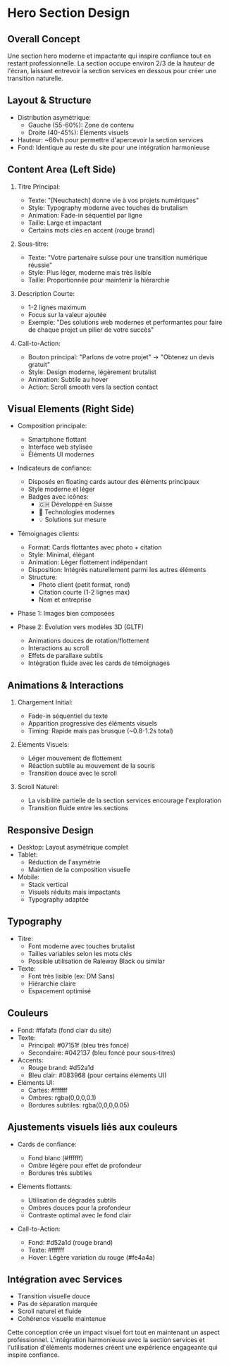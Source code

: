 # Hero Section Design

## Overall Concept
Une section hero moderne et impactante qui inspire confiance tout en restant professionnelle. La section occupe environ 2/3 de la hauteur de l'écran, laissant entrevoir la section services en dessous pour créer une transition naturelle.

## Layout & Structure
- Distribution asymétrique:
  - Gauche (55-60%): Zone de contenu
  - Droite (40-45%): Éléments visuels
- Hauteur: ~66vh pour permettre d'apercevoir la section services
- Fond: Identique au reste du site pour une intégration harmonieuse

## Content Area (Left Side)
1. Titre Principal:
   - Texte: "[Neuchatech] donne vie à vos projets numériques"
   - Style: Typography moderne avec touches de brutalism
   - Animation: Fade-in séquentiel par ligne
   - Taille: Large et impactant
   - Certains mots clés en accent (rouge brand)

2. Sous-titre:
   - Texte: "Votre partenaire suisse pour une transition numérique réussie"
   - Style: Plus léger, moderne mais très lisible
   - Taille: Proportionnée pour maintenir la hiérarchie

3. Description Courte:
   - 1-2 lignes maximum
   - Focus sur la valeur ajoutée
   - Exemple: "Des solutions web modernes et performantes pour faire de chaque projet un pilier de votre succès"

4. Call-to-Action:
   - Bouton principal: "Parlons de votre projet" -> "Obtenez un devis gratuit"
   - Style: Design moderne, légèrement brutalist
   - Animation: Subtile au hover
   - Action: Scroll smooth vers la section contact

## Visual Elements (Right Side)
- Composition principale:
  - Smartphone flottant
  - Interface web stylisée
  - Éléments UI modernes

- Indicateurs de confiance:
  - Disposés en floating cards autour des éléments principaux
  - Style moderne et léger
  - Badges avec icônes:
    - 🇨🇭 Développé en Suisse
    - 🚀 Technologies modernes
    - 💡 Solutions sur mesure

- Témoignages clients:
  - Format: Cards flottantes avec photo + citation
  - Style: Minimal, élégant
  - Animation: Léger flottement indépendant
  - Disposition: Intégrés naturellement parmi les autres éléments
  - Structure:
    - Photo client (petit format, rond)
    - Citation courte (1-2 lignes max)
    - Nom et entreprise

- Phase 1: Images bien composées
- Phase 2: Évolution vers modèles 3D (GLTF)
  - Animations douces de rotation/flottement
  - Interactions au scroll
  - Effets de parallaxe subtils
  - Intégration fluide avec les cards de témoignages

## Animations & Interactions
1. Chargement Initial:
   - Fade-in séquentiel du texte
   - Apparition progressive des éléments visuels
   - Timing: Rapide mais pas brusque (~0.8-1.2s total)

2. Éléments Visuels:
   - Léger mouvement de flottement
   - Réaction subtile au mouvement de la souris
   - Transition douce avec le scroll

3. Scroll Naturel:
   - La visibilité partielle de la section services encourage l'exploration
   - Transition fluide entre les sections

## Responsive Design
- Desktop: Layout asymétrique complet
- Tablet: 
  - Réduction de l'asymétrie
  - Maintien de la composition visuelle
- Mobile:
  - Stack vertical
  - Visuels réduits mais impactants
  - Typography adaptée

## Typography
- Titre: 
  - Font moderne avec touches brutalist
  - Tailles variables selon les mots clés
  - Possible utilisation de Raleway Black ou similar
- Texte: 
  - Font très lisible (ex: DM Sans)
  - Hiérarchie claire
  - Espacement optimisé

## Couleurs
- Fond: #fafafa (fond clair du site)
- Texte: 
  - Principal: #07151f (bleu très foncé)
  - Secondaire: #042137 (bleu foncé pour sous-titres)
- Accents: 
  - Rouge brand: #d52a1d
  - Bleu clair: #083968 (pour certains éléments UI)
- Éléments UI: 
  - Cartes: #ffffff
  - Ombres: rgba(0,0,0,0.1)
  - Bordures subtiles: rgba(0,0,0,0.05)

## Ajustements visuels liés aux couleurs
- Cards de confiance:
  - Fond blanc (#ffffff)
  - Ombre légère pour effet de profondeur
  - Bordures très subtiles

- Éléments flottants:
  - Utilisation de dégradés subtils
  - Ombres douces pour la profondeur
  - Contraste optimal avec le fond clair

- Call-to-Action:
  - Fond: #d52a1d (rouge brand)
  - Texte: #ffffff
  - Hover: Légère variation du rouge (#fe4a4a)

## Intégration avec Services
- Transition visuelle douce
- Pas de séparation marquée
- Scroll naturel et fluide
- Cohérence visuelle maintenue

Cette conception crée un impact visuel fort tout en maintenant un aspect professionnel. L'intégration harmonieuse avec la section services et l'utilisation d'éléments modernes créent une expérience engageante qui inspire confiance.

